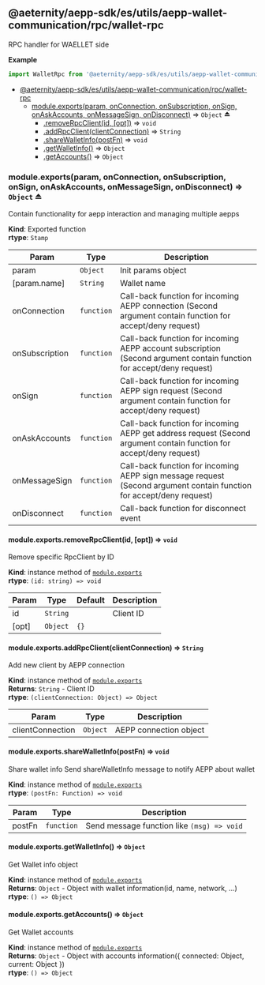 <a id="module_@aeternity/aepp-sdk/es/utils/aepp-wallet-communication/rpc/wallet-rpc"></a>

## @aeternity/aepp-sdk/es/utils/aepp-wallet-communication/rpc/wallet-rpc
RPC handler for WAELLET side

**Example**  
```js
import WalletRpc from '@aeternity/aepp-sdk/es/utils/aepp-wallet-communication/rpc/wallet-rpc'
```

* [@aeternity/aepp-sdk/es/utils/aepp-wallet-communication/rpc/wallet-rpc](#module_@aeternity/aepp-sdk/es/utils/aepp-wallet-communication/rpc/wallet-rpc)
    * [module.exports(param, onConnection, onSubscription, onSign, onAskAccounts, onMessageSign, onDisconnect)](#exp_module_@aeternity/aepp-sdk/es/utils/aepp-wallet-communication/rpc/wallet-rpc--module.exports) ⇒ `Object` ⏏
        * [.removeRpcClient(id, [opt])](#module_@aeternity/aepp-sdk/es/utils/aepp-wallet-communication/rpc/wallet-rpc--module.exports+removeRpcClient) ⇒ `void`
        * [.addRpcClient(clientConnection)](#module_@aeternity/aepp-sdk/es/utils/aepp-wallet-communication/rpc/wallet-rpc--module.exports+addRpcClient) ⇒ `String`
        * [.shareWalletInfo(postFn)](#module_@aeternity/aepp-sdk/es/utils/aepp-wallet-communication/rpc/wallet-rpc--module.exports+shareWalletInfo) ⇒ `void`
        * [.getWalletInfo()](#module_@aeternity/aepp-sdk/es/utils/aepp-wallet-communication/rpc/wallet-rpc--module.exports+getWalletInfo) ⇒ `Object`
        * [.getAccounts()](#module_@aeternity/aepp-sdk/es/utils/aepp-wallet-communication/rpc/wallet-rpc--module.exports+getAccounts) ⇒ `Object`

<a id="exp_module_@aeternity/aepp-sdk/es/utils/aepp-wallet-communication/rpc/wallet-rpc--module.exports"></a>

### module.exports(param, onConnection, onSubscription, onSign, onAskAccounts, onMessageSign, onDisconnect) ⇒ `Object` ⏏
Contain functionality for aepp interaction and managing multiple aepps

**Kind**: Exported function  
**rtype**: `Stamp`

| Param | Type | Description |
| --- | --- | --- |
| param | `Object` | Init params object |
| [param.name] | `String` | Wallet name |
| onConnection | `function` | Call-back function for incoming AEPP connection (Second argument contain function for accept/deny request) |
| onSubscription | `function` | Call-back function for incoming AEPP account subscription (Second argument contain function for accept/deny request) |
| onSign | `function` | Call-back function for incoming AEPP sign request (Second argument contain function for accept/deny request) |
| onAskAccounts | `function` | Call-back function for incoming AEPP get address request (Second argument contain function for accept/deny request) |
| onMessageSign | `function` | Call-back function for incoming AEPP sign message request (Second argument contain function for accept/deny request) |
| onDisconnect | `function` | Call-back function for disconnect event |

<a id="module_@aeternity/aepp-sdk/es/utils/aepp-wallet-communication/rpc/wallet-rpc--module.exports+removeRpcClient"></a>

#### module.exports.removeRpcClient(id, [opt]) ⇒ `void`
Remove specific RpcClient by ID

**Kind**: instance method of [`module.exports`](#exp_module_@aeternity/aepp-sdk/es/utils/aepp-wallet-communication/rpc/wallet-rpc--module.exports)  
**rtype**: `(id: string) => void`

| Param | Type | Default | Description |
| --- | --- | --- | --- |
| id | `String` |  | Client ID |
| [opt] | `Object` | <code>{}</code> |  |

<a id="module_@aeternity/aepp-sdk/es/utils/aepp-wallet-communication/rpc/wallet-rpc--module.exports+addRpcClient"></a>

#### module.exports.addRpcClient(clientConnection) ⇒ `String`
Add new client by AEPP connection

**Kind**: instance method of [`module.exports`](#exp_module_@aeternity/aepp-sdk/es/utils/aepp-wallet-communication/rpc/wallet-rpc--module.exports)  
**Returns**: `String` - Client ID  
**rtype**: `(clientConnection: Object) => Object`

| Param | Type | Description |
| --- | --- | --- |
| clientConnection | `Object` | AEPP connection object |

<a id="module_@aeternity/aepp-sdk/es/utils/aepp-wallet-communication/rpc/wallet-rpc--module.exports+shareWalletInfo"></a>

#### module.exports.shareWalletInfo(postFn) ⇒ `void`
Share wallet info
Send shareWalletInfo message to notify AEPP about wallet

**Kind**: instance method of [`module.exports`](#exp_module_@aeternity/aepp-sdk/es/utils/aepp-wallet-communication/rpc/wallet-rpc--module.exports)  
**rtype**: `(postFn: Function) => void`

| Param | Type | Description |
| --- | --- | --- |
| postFn | `function` | Send message function like `(msg) => void` |

<a id="module_@aeternity/aepp-sdk/es/utils/aepp-wallet-communication/rpc/wallet-rpc--module.exports+getWalletInfo"></a>

#### module.exports.getWalletInfo() ⇒ `Object`
Get Wallet info object

**Kind**: instance method of [`module.exports`](#exp_module_@aeternity/aepp-sdk/es/utils/aepp-wallet-communication/rpc/wallet-rpc--module.exports)  
**Returns**: `Object` - Object with wallet information(id, name, network, ...)  
**rtype**: `() => Object`
<a id="module_@aeternity/aepp-sdk/es/utils/aepp-wallet-communication/rpc/wallet-rpc--module.exports+getAccounts"></a>

#### module.exports.getAccounts() ⇒ `Object`
Get Wallet accounts

**Kind**: instance method of [`module.exports`](#exp_module_@aeternity/aepp-sdk/es/utils/aepp-wallet-communication/rpc/wallet-rpc--module.exports)  
**Returns**: `Object` - Object with accounts information({ connected: Object, current: Object })  
**rtype**: `() => Object`
